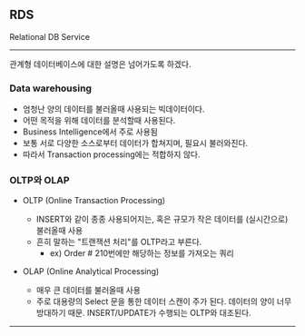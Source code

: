 ## RDS

Relational DB Service

***

관계형 데이터베이스에 대한 설명은 넘어가도록 하겠다.

### Data warehousing

+ 엄청난 양의 데이터를 불러올때 사용되는 빅데이터이다.
+ 어떤 목적을 위해 데이터를 분석할때 사용된다. 
+ Business Intelligence에서 주로 사용됨
+ 보통 서로 다양한 소스로부터 데이터가 합쳐지며, 필요시 불러와진다.
+ 따라서 Transaction processing에는 적합하지 않다.


### OLTP와 OLAP

+ OLTP (Online Transaction Processing)
    + INSERT와 같이 종종 사용되어지는, 혹은 규모가 작은 데이터를
      (실시간으로) 불러올때 사용
    + 흔히 말하는 "트랜잭션 처리"를 OLTP라고 부른다.
        + ex) Order # 210번에만 해당하는 정보를 가져오는 쿼리
      
+ OLAP (Online Analytical Processing)
    + 매우 큰 데이터를 불러올때 사용
    + 주로 대용량의 Select 문을 통한 데이터 스캔이 주가 된다. 데이터의
    양이 너무 방대하기 때문. INSERT/UPDATE가 수행되는 OLTP와 대조된다.
      
***

